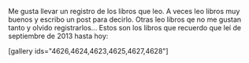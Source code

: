 <html><body><p>Me gusta llevar un registro de los libros que leo. A veces leo libros muy buenos y escribo un post para decirlo. Otras leo libros qe no me gustan tanto y olvido registrarlos... Estos son los libros que recuerdo que leí de septiembre de 2013 hasta hoy:



[gallery ids="4626,4624,4623,4625,4627,4628"]</p></body></html>
